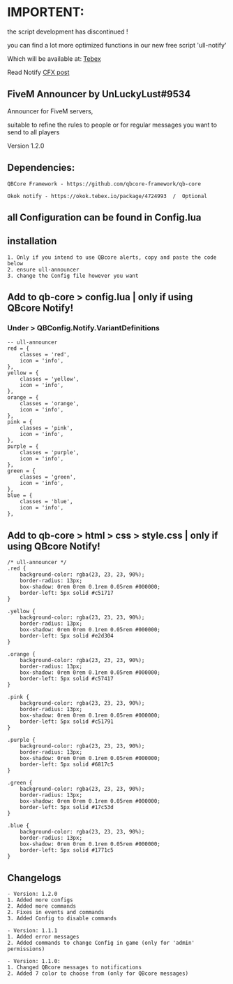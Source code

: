 # IMPORTENT:
the script development has discontinued ! 

you can find a lot more optimized functions in our new free script 'ull-notify' 

Which will be available at: [Tebex](https://unluckylust.tebex.io)

Read Notify [CFX post](https://forum.cfx.re/t/ultimate-notification-script-standalone-qbcore/5022953)

## FiveM Announcer by UnLuckyLust#9534
Announcer for FiveM servers, 

suitable to refine the rules to people or for regular messages you want to send to all players

Version 1.2.0

## Dependencies:
    QBCore Framework - https://github.com/qbcore-framework/qb-core

    Okok notify - https://okok.tebex.io/package/4724993  /  Optional

## all Configuration can be found in Config.lua

## installation
    1. Only if you intend to use QBcore alerts, copy and paste the code below
    2. ensure ull-announcer
    3. change the Config file however you want

## Add to qb-core > config.lua   |   only if using QBcore Notify!
### Under > QBConfig.Notify.VariantDefinitions 
    -- ull-announcer
    red = { 
        classes = 'red',
        icon = 'info',
    },
    yellow = {
        classes = 'yellow',
        icon = 'info',
    },
    orange = {
        classes = 'orange',
        icon = 'info',
    },
    pink = {
        classes = 'pink',
        icon = 'info',
    },
    purple = {
        classes = 'purple',
        icon = 'info',
    },
    green = {
        classes = 'green',
        icon = 'info',
    },
    blue = {
        classes = 'blue',
        icon = 'info',
    },

## Add to qb-core > html > css > style.css   |   only if using QBcore Notify!
    /* ull-announcer */
    .red {
        background-color: rgba(23, 23, 23, 90%);
        border-radius: 13px;
        box-shadow: 0rem 0rem 0.1rem 0.05rem #000000;
        border-left: 5px solid #c51717
    }

    .yellow {
        background-color: rgba(23, 23, 23, 90%);
        border-radius: 13px;
        box-shadow: 0rem 0rem 0.1rem 0.05rem #000000;
        border-left: 5px solid #e2d304
    }

    .orange {
        background-color: rgba(23, 23, 23, 90%);
        border-radius: 13px;
        box-shadow: 0rem 0rem 0.1rem 0.05rem #000000;
        border-left: 5px solid #c57417
    }

    .pink {
        background-color: rgba(23, 23, 23, 90%);
        border-radius: 13px;
        box-shadow: 0rem 0rem 0.1rem 0.05rem #000000;
        border-left: 5px solid #c51791
    }

    .purple {
        background-color: rgba(23, 23, 23, 90%);
        border-radius: 13px;
        box-shadow: 0rem 0rem 0.1rem 0.05rem #000000;
        border-left: 5px solid #6817c5
    }

    .green {
        background-color: rgba(23, 23, 23, 90%);
        border-radius: 13px;
        box-shadow: 0rem 0rem 0.1rem 0.05rem #000000;
        border-left: 5px solid #17c53d
    }

    .blue {
        background-color: rgba(23, 23, 23, 90%);
        border-radius: 13px;
        box-shadow: 0rem 0rem 0.1rem 0.05rem #000000;
        border-left: 5px solid #1771c5
    }

## Changelogs ##
    - Version: 1.2.0
    1. Added more configs
    2. Added more commands
    2. Fixes in events and commands
    3. Added Config to disable commands

    - Version: 1.1.1
    1. Added error messages
    2. Added commands to change Config in game (only for 'admin' permissions)

    - Version: 1.1.0:
    1. Changed QBcore messages to notifications 
    2. Added 7 color to choose from (only for QBcore messages) 
